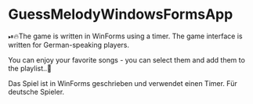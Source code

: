 # GuessMelodyWindowsFormsApp

⏯🔥The game is written in WinForms using a timer. 
The game interface is written for German-speaking players. 

You can enjoy your favorite songs - you can select them and add them to the playlist..🎼


Das Spiel ist in WinForms geschrieben und verwendet einen Timer. Für deutsche Spieler.

